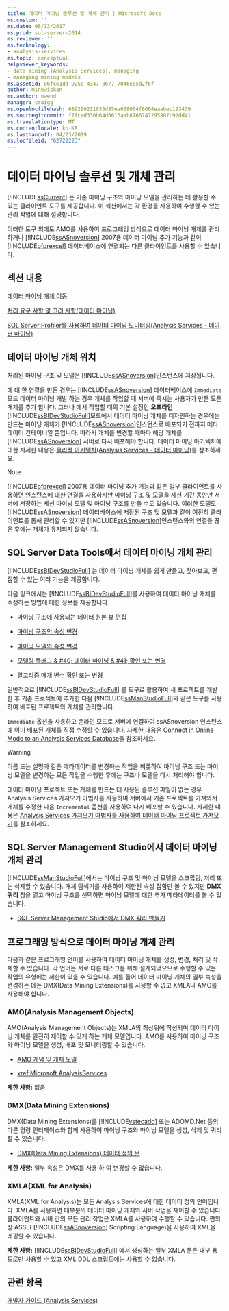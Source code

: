 ```yaml
---
title: 데이터 마이닝 솔루션 및 개체 관리 | Microsoft Docs
ms.custom: ''
ms.date: 06/13/2017
ms.prod: sql-server-2014
ms.reviewer: ''
ms.technology:
- analysis-services
ms.topic: conceptual
helpviewer_keywords:
- data mining [Analysis Services], managing
- managing mining models
ms.assetid: 06fc61dd-925c-4347-8677-7046ee5d2f6f
author: minewiskan
ms.author: owend
manager: craigg
ms.openlocfilehash: 689290211033d85ea658004f6664eaebec193439
ms.sourcegitcommit: f7fced330b64d6616aeb8766747295807c92dd41
ms.translationtype: MT
ms.contentlocale: ko-KR
ms.lasthandoff: 04/23/2019
ms.locfileid: "62722223"
---
```

# <a name="management-of-data-mining-solutions-and-objects"></a>데이터 마이닝 솔루션 및 개체 관리
  [!INCLUDE[ssCurrent](../../includes/sscurrent-md.md)] 는 기존 마이닝 구조와 마이닝 모델을 관리하는 데 활용할 수 있는 클라이언트 도구를 제공합니다. 이 섹션에서는 각 환경을 사용하여 수행할 수 있는 관리 작업에 대해 설명합니다.  
  
 이러한 도구 외에도 AMO를 사용하여 프로그래밍 방식으로 데이터 마이닝 개체를 관리하거나 [!INCLUDE[ssASnoversion](../../includes/ssasnoversion-md.md)] 2007용 데이터 마이닝 추가 기능과 같이 [!INCLUDE[ofprexcel](../../includes/ofprexcel-md.md)] 데이터베이스에 연결되는 다른 클라이언트를 사용할 수 있습니다.  
  
## <a name="in-this-section"></a>섹션 내용  
 [데이터 마이닝 개체 이동](moving-data-mining-objects.md)  
  
 [처리 요구 사항 및 고려 사항&#40;데이터 마이닝&#41;](processing-requirements-and-considerations-data-mining.md)  
  
 [SQL Server Profiler를 사용하여 데이터 마이닝 모니터링&#40;Analysis Services - 데이터 마이닝&#41;](using-sql-server-profiler-to-monitor-data-mining-analysis-services-data-mining.md)  
  
## <a name="location-of-data-mining-objects"></a>데이터 마이닝 개체 위치  
 처리된 마이닝 구조 및 모델은 [!INCLUDE[ssASnoversion](../../includes/ssasnoversion-md.md)]인스턴스에 저장됩니다.  
  
 에 대 한 연결을 만든 경우는 [!INCLUDE[ssASnoversion](../../includes/ssasnoversion-md.md)] 데이터베이스에 `Immediate` 모드 데이터 마이닝 개발 하는 경우 개체를 작업할 때 서버에 즉시는 사용자가 만든 모든 개체를 추가 합니다. 그러나 에서 작업할 때의 기본 설정인 **오프라인** [!INCLUDE[ssBIDevStudioFull](../../includes/ssbidevstudiofull-md.md)]모드에서 데이터 마이닝 개체를 디자인하는 경우에는 만드는 마이닝 개체가 [!INCLUDE[ssASnoversion](../../includes/ssasnoversion-md.md)]인스턴스로 배포되기 전까지 메타데이터 컨테이너일 뿐입니다. 따라서 개체를 변경할 때마다 해당 개체를 [!INCLUDE[ssASnoversion](../../includes/ssasnoversion-md.md)] 서버로 다시 배포해야 합니다. 데이터 마이닝 아키텍처에 대한 자세한 내용은 [물리적 아키텍처&#40;Analysis Services - 데이터 마이닝&#41;](physical-architecture-analysis-services-data-mining.md)를 참조하세요.  
  
> [!NOTE]  
>  [!INCLUDE[ofprexcel](../../includes/ofprexcel-md.md)] 2007용 데이터 마이닝 추가 기능과 같은 일부 클라이언트를 사용하면 인스턴스에 대한 연결을 사용하지만 마이닝 구조 및 모델을 세션 기간 동안만 서버에 저장하는 세션 마이닝 모델 및 마이닝 구조를 만들 수도 있습니다. 이러한 모델도 [!INCLUDE[ssASnoversion](../../includes/ssasnoversion-md.md)] 데이터베이스에 저장된 구조 및 모델과 같이 여전히 클라이언트를 통해 관리할 수 있지만 [!INCLUDE[ssASnoversion](../../includes/ssasnoversion-md.md)]인스턴스와의 연결을 끊은 후에는 개체가 유지되지 않습니다.  
  
## <a name="managing-data-mining-objects-in-sql-server-data-tools"></a>SQL Server Data Tools에서 데이터 마이닝 개체 관리  
 [!INCLUDE[ssBIDevStudioFull](../../includes/ssbidevstudiofull-md.md)] 는 데이터 마이닝 개체를 쉽게 만들고, 찾아보고, 편집할 수 있는 여러 기능을 제공합니다.  
  
 다음 링크에서는 [!INCLUDE[ssBIDevStudioFull](../../includes/ssbidevstudiofull-md.md)]를 사용하여 데이터 마이닝 개체를 수정하는 방법에 대한 정보를 제공합니다.  
  
-   [마이닝 구조에 사용되는 데이터 원본 뷰 편집](edit-the-data-source-view-used-for-a-mining-structure.md)  
  
-   [마이닝 구조의 속성 변경](change-the-properties-of-a-mining-structure.md)  
  
-   [마이닝 모델의 속성 변경](change-the-properties-of-a-mining-model.md)  
  
-   [모델링 플래그 & #40; 데이터 마이닝 & #41; 확인 또는 변경](modeling-flags-data-mining.md)  
  
-   [알고리즘 매개 변수 확인 또는 변경](view-or-change-algorithm-parameters.md)  
  
 일반적으로 [!INCLUDE[ssBIDevStudioFull](../../includes/ssbidevstudiofull-md.md)] 를 도구로 활용하여 새 프로젝트를 개발한 후 기존 프로젝트에 추가한 다음 [!INCLUDE[ssManStudioFull](../../includes/ssmanstudiofull-md.md)]와 같은 도구를 사용하여 배포된 프로젝트와 개체를 관리합니다.  
  
 `Immediate` 옵션을 사용하고 온라인 모드로 서버에 연결하여 ssASnoversion 인스턴스에 이미 배포된 개체를 직접 수정할 수 있습니다. 자세한 내용은 [Connect in Online Mode to an Analysis Services Database](../multidimensional-models/connect-in-online-mode-to-an-analysis-services-database.md)을 참조하세요.  
  
> [!WARNING]  
>  이름 또는 설명과 같은 메타데이터를 변경하는 작업을 비롯하여 마이닝 구조 또는 마이닝 모델을 변경하는 모든 작업을 수행한 후에는 구조나 모델을 다시 처리해야 합니다.  
  
 데이터 마이닝 프로젝트 또는 개체를 만드는 데 사용된 솔루션 파일이 없는 경우 Analysis Services 가져오기 마법사를 사용하여 서버에서 기존 프로젝트를 가져와서 개체를 수정한 다음 `Incremental` 옵션을 사용하여 다시 배포할 수 있습니다. 자세한 내용은 [Analysis Services 가져오기 마법사를 사용하여 데이터 마이닝 프로젝트 가져오기](import-a-data-mining-project-using-the-analysis-services-import-wizard.md)를 참조하세요.  
  
## <a name="managing-data-mining-objects-in-sql-server-management-studio"></a>SQL Server Management Studio에서 데이터 마이닝 개체 관리  
 [!INCLUDE[ssManStudioFull](../../includes/ssmanstudiofull-md.md)]에서는 마이닝 구조 및 마이닝 모델을 스크립팅, 처리 또는 삭제할 수 있습니다. 개체 탐색기를 사용하여 제한된 속성 집합만 볼 수 있지만 **DMX 쿼리** 창을 열고 마이닝 구조를 선택하면 마이닝 모델에 대한 추가 메타데이터를 볼 수 있습니다.  
  
-   [SQL Server Management Studio에서 DMX 쿼리 만들기](create-a-dmx-query-in-sql-server-management-studio.md)  
  
## <a name="managing-data-mining-objects-programmatically"></a>프로그래밍 방식으로 데이터 마이닝 개체 관리  
 다음과 같은 프로그래밍 언어를 사용하여 데이터 마이닝 개체를 생성, 변경, 처리 및 삭제할 수 있습니다. 각 언어는 서로 다른 태스크를 위해 설계되었으므로 수행할 수 있는 작업의 유형에는 제한이 있을 수 있습니다. 예를 들어 데이터 마이닝 개체의 일부 속성을 변경하는 데는 DMX(Data Mining Extensions)를 사용할 수 없고 XMLA나 AMO를 사용해야 합니다.  
  
### <a name="analysis-management-objects-amo"></a>AMO(Analysis Management Objects)  
 AMO(Analysis Management Objects)는 XMLA의 최상위에 작성되며 데이터 마이닝 개체를 완전히 제어할 수 있게 하는 개체 모델입니다. AMO를 사용하여 마이닝 구조와 마이닝 모델을 생성, 배포 및 모니터링할 수 있습니다.  
  
-   [AMO 개념 및 개체 모델](https://docs.microsoft.com/bi-reference/amo/amo-concepts-and-object-model)  
  
-   <xref:Microsoft.AnalysisServices>  
  
 **제한 사항:** 없음  
  
### <a name="data-mining-extensions-dmx"></a>DMX(Data Mining Extensions)  
 DMX(Data Mining Extensions)를 [!INCLUDE[vstecado](../../includes/vstecado-md.md)] 또는 ADOMD.Net 등의 다른 명령 인터페이스와 함께 사용하여 마이닝 구조와 마이닝 모델을 생성, 삭제 및 쿼리할 수 있습니다.  
  
-   [DMX&#40;Data Mining Extensions&#41; 데이터 정의 문](/sql/dmx/dmx-statements-data-definition)  
  
 **제한 사항:** 일부 속성은 DMX를 사용 하 여 변경할 수 없습니다.  
  
### <a name="xml-for-analysis-xmla"></a>XMLA(XML for Analysis)  
 XMLA(XML for Analysis)는 모든 Analysis Services에 대한 데이터 정의 언어입니다. XMLA를 사용하면 대부분의 데이터 마이닝 개체와 서버 작업을 제어할 수 있습니다. 클라이언트와 서버 간의 모든 관리 작업은 XMLA를 사용하여 수행할 수 있습니다. 편의상 ASSL( [!INCLUDE[ssASnoversion](../../includes/ssasnoversion-md.md)] Scripting Language)을 사용하여 XML을 래핑할 수 있습니다.  
  
 **제한 사항:** [!INCLUDE[ssBIDevStudioFull](../../includes/ssbidevstudiofull-md.md)] 에서 생성하는 일부 XMLA 문은 내부 용도로만 사용할 수 있고 XML DDL 스크립트에는 사용할 수 없습니다.  
  
## <a name="see-also"></a>관련 항목  
 [개발자 가이드 &#40;Analysis Services&#41;](../analysis-services-developer-documentation.md)  
  
  
